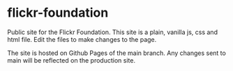 # flickr-foundation

Public site for the Flickr Foundation. This site is a plain, vanilla js, css and html file. Edit the files to make changes to the page.

The site is hosted on Github Pages of the main branch. Any changes sent to main will be reflected on the production site.
